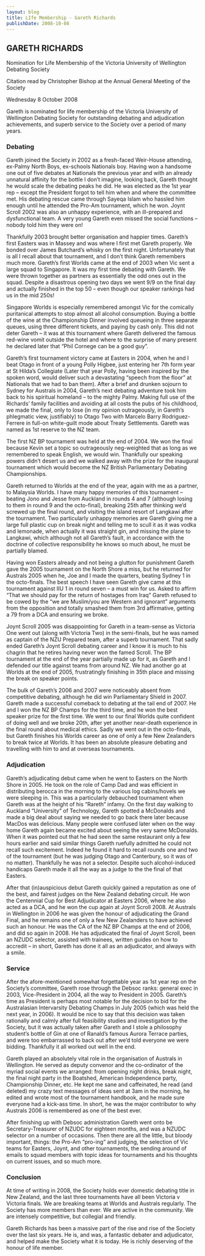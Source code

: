 ```yaml
---
layout: blog
title: LIfe Membership - Gareth Richards
publishDate: 2008-10-08
---
```

## GARETH RICHARDS

Nomination for Life Membership of the Victoria University of Wellington Debating Society

Citation read by Christopher Bishop at the Annual General Meeting of the Society

Wednesday 8 October 2008

Gareth is nominated for life membership of the Victoria University of Wellington Debating Society for outstanding debating and adjudication achievements, and superb service to the Society over a period of many years.

### Debating

Gareth joined the Society in 2002 as a fresh-faced Weir-House attending, ex-Palmy North Boys, ex-schools Nationals boy. Having won a handsome one out of five debates at Nationals the previous year and with an already unnatural affinity for the bottle I don’t imagine, looking back, Gareth thought he would scale the debating peaks he did. He was elected as the 1st year rep – except the President forgot to tell him when and where the committee met. His debating rescue came through Sayeqa Islam who hassled him enough until he attended the Pro-Am tournament, which he won. Joynt Scroll 2002 was also an unhappy experience, with an ill-prepared and dysfunctional team. A very young Gareth even missed the social functions – nobody told him they were on!

Thankfully 2003 brought better organisation and happier times. Gareth’s first Easters was in Massey and was where I first met Gareth properly. We bonded over James Butchard’s whisky on the first night. Unfortunately that is all I recall about that tournament, and I don’t think Gareth remembers much more. Gareth’s first Worlds came at the end of 2003 when Vic sent a large squad to Singapore. It was my first time debating with Gareth. We were thrown together as partners as essentially the odd ones out in the squad. Despite a disastrous opening two days we went 9/9 on the final day and actually finished in the top 50 – even though our speaker rankings had us in the mid 250s!

Singapore Worlds is especially remembered amongst Vic for the comically puritanical attempts to stop almost all alcohol consumption. Buying a bottle of the wine at the Championship Dinner involved queueing in three separate queues, using three different tickets, and paying by cash only. This did not deter Gareth – it was at this tournament where Gareth delivered the famous red-wine vomit outside the hotel and where to the surprise of many present he declared later that “Phil Cornege can be a good guy”.

Gareth’s first tournament victory came at Easters in 2004, when he and I beat Otago in front of a young Polly Higbee, just entering her 7th form year at St Hilda’s Collegiate (Later that year Polly, having been inspired by the spoken word, would deliver such a devastating “speech from the floor” at Nationals that we had to ban them). After a brief and drunken sojourn to Sydney for Australs in 2004, Gareth’s next debating adventure took him back to his spiritual homeland – to the mighty Palmy. Making full use of the Richards’ family facilities and avoiding at all costs the pubs of his childhood, we made the final, only to lose (in my opinion outrageously, in Gareth’s phlegmatic view, justifiably) to Otago Two with Marcelo Barry Rodriguez-Ferrere in full-on white-guilt mode about Treaty Settlements. Gareth was named as 1st reserve to the NZ team.

The first NZ BP tournament was held at the end of 2004. We won the final because Kevin set a topic so outrageously neg-weighted that as long as we remembered to speak English, we would win. Thankfully our speaking powers didn’t desert us and we walked away with the prize for the inaugural tournament which would become the NZ British Parliamentary Debating Championships.

Gareth returned to Worlds at the end of the year, again with me as a partner, to Malaysia Worlds. I have many happy memories of this tournament – beating Jono and Jesse from Auckland in rounds 4 and 7 (although losing to them in round 9 and the octo-final), breaking 25th after thinking we’d screwed up the final round, and visiting the island resort of Langkawi after the tournament. Two particularly unhappy memories are Gareth giving me a large full plastic cup on break night and telling me to scull it as it was vodka and lemonade, when actually it was straight gin, and missing the plane to Langkawi, which although not all Gareth’s fault, in accordance with the doctrine of collective responsibility he knows so much about, he must be partially blamed.

Having won Easters already and not being a glutton for punishment Gareth gave the 2005 tournament on the North Shore a miss, but he returned for Australs 2005 when he, Joe and I made the quarters, beating Sydney 1 in the octo-finals. The best speech I have seen Gareth give came at this tournament against IIU 1 in round seven – a must win for us. Asked to affirm “That we should pay for the return of hostages from Iraq” Gareth refused to be cowed by the “we are Muslim/you are Western and ignorant” arguments from the opposition and totally smashed them from 3rd affirmative, getting a 79 from a DCA and ensuring we broke.

Joynt Scroll 2005 was disappointing for Gareth in a team-sense as Victoria One went out (along with Victoria Two) in the semi-finals, but he was named as captain of the NZU Prepared team, after a superb tournament. That sadly ended Gareth’s Joynt Scroll debating career and I know it is much to his chagrin that he retires having never won the famed Scroll. The BP tournament at the end of the year partially made up for it, as Gareth and I defended our title against teams from around NZ. We had another go at Worlds at the end of 2005, frustratingly finishing in 35th place and missing the break on speaker points.

The bulk of Gareth’s 2006 and 2007 were noticeably absent from competitive debating, although he did win Parliamentary Shield in 2007. Gareth made a successful comeback to debating at the tail end of 2007. He and I won the NZ BP Champs for the third time, and he won the best speaker prize for the first time. We went to our final Worlds quite confident of doing well and we broke 20th, after yet another near-death experience in the final round about medical ethics. Sadly we went out in the octo-finals, but Gareth finishes his Worlds career as one of only a few New Zealanders to break twice at Worlds. It has been an absolute pleasure debating and travelling with him to and at overseas tournaments.

### Adjudication

Gareth’s adjudicating debut came when he went to Easters on the North Shore in 2005. He took on the role of Camp Dad and was efficient in distributing berocca in the morning to the various log cabins/hovels we were sleeping in. This was a particularly debauched tournament when Gareth was at the height of his “Rareth” infamy. On the first day walking to Auckland “University” of Technology, Gareth spotted a McDonalds and made a big deal about saying we needed to go back there later because MacDos was delicious. Many people were confused later when on the way home Gareth again became excited about seeing the very same McDonalds. When it was pointed out that he had seen the same restaurant only a few hours earlier and said similar things Gareth ruefully admitted he could not recall such excitement. Indeed he found it hard to recall rounds one and two of the tournament (but he was judging Otago and Canterbury, so it was of no matter). Thankfully he was not a selector. Despite such alcohol-induced handicaps Gareth made it all the way as a judge to the the final of that Easters.

After that (in)auspicious debut Gareth quickly gained a reputation as one of the best, and fairest judges on the New Zealand debating circuit. He won the Centennial Cup for Best Adjudicator at Easters 2006, where he also acted as a DCA, and he won the cup again at Joynt Scroll 2008. At Australs in Wellington in 2006 he was given the honour of adjudicating the Grand Final, and he remains one of only a few New Zealanders to have achieved such an honour. He was the CA of the NZ BP Champs at the end of 2006, and did so again in 2008. He has adjudicated the final of Joynt Scroll, been an NZUDC selector, assisted with trainees, written guides on how to accredit – in short, Gareth has done it all as an adjudicator, and always with a smile.

### Service

After the afore-mentioned somewhat forgettable year as 1st year rep on the Society’s committee, Gareth rose through the Debsoc ranks: general exec in 2003, Vice-President in 2004, all the way to President in 2005. Gareth’s time as President is perhaps most notable for the decision to bid for the Australasian Intervarsity Debating Champs in July 2005 (which was held the next year, in 2006). It would be nice to say that this decision was taken rationally and calmly after full feasibility studies and investigation by the Society, but it was actually taken after Gareth and I stole a philosophy student’s bottle of Gin at one of Ranald’s famous Aurora Terrace parties, and were too embarrassed to back out after we’d told everyone we were bidding. Thankfully it all worked out well in the end.

Gareth played an absolutely vital role in the organisation of Australs in Wellington. He served as deputy convenor and the co-ordinator of the myriad social events we arranged: from opening night drinks, break night, the final night party in the Boatshed, American Independence party, Championship Dinner, etc. He kept me sane and caffeinated, he read (and deleted) my crazy text messages of ideas sent at 3am in the morning, he edited and wrote most of the tournament handbook, and he made sure everyone had a kick-ass time. In short, he was the major contributor to why Australs 2006 is remembered as one of the best ever.

After finishing up with Debsoc administration Gareth went onto be Secretary-Treasurer of NZUDC for eighteen months, and was a NZUDC selector on a number of occasions. Then there are all the little, but bloody important, things: the Pro-Am “pro-ing” and judging, the selection of Vic teams for Easters, Joynt, and other tournaments, the sending around of emails to squad members with topic ideas for tournaments and his thoughts on current issues, and so much more.

### Conclusion

At time of writing in 2008, the Society holds ever domestic debating title in New Zealand, and the last three tournaments have all been Victoria v Victoria finals. We are breaking teams at Worlds and Australs regularly. The Society has more members than ever. We are active in the community. We are intensely competitive, but collegial and friendly.

Gareth Richards has been a massive part of the rise and rise of the Society over the last six years. He is, and was, a fantastic debater and adjudicator, and helped make the Society what it is today. He is richly deserving of the honour of life member.
